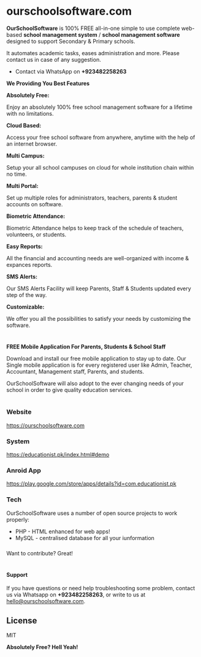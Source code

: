 # ourschoolsoftware.com

**OurSchoolSoftware** is 100% FREE all-in-one simple to use complete web-based **school management system** / **school management software**  designed to support Secondary & Primary schools.

It automates academic tasks, eases administration and more. Please contact us in case of 
any suggestion.

  - Contact via WhatsApp on **+923482258263**
  

 **We Providing You Best Features**


 **Absolutely Free:** 

Enjoy an absolutely 100% free school management software for a lifetime with no limitations.

**Cloud Based:**

Access your free school software from anywhere, anytime with the help of an internet browser.

**Multi Campus:**

Setup your all school campuses on cloud for whole institution chain within no time.

**Multi Portal:**

Set up multiple roles for administrators, teachers, parents & student accounts on software.

**Biometric Attendance:**

Biometric Attendance helps to keep track of the schedule of teachers, volunteers, or students.

**Easy Reports:**

All the financial and accounting needs are well-organized with income & expances reports.

**SMS Alerts:**

Our SMS Alerts Facility will keep Parents, Staff & Students updated every step of the way.

**Customizable:**

We offer you all the possibilities to satisfy your needs by customizing the software.
  
  #
  
**FREE Mobile Application For Parents, Students & School Staff**

Download and install our free mobile application to stay up to date. Our Single mobile application is for every registered user like Admin, Teacher, Accountant, Management staff, Parents, and students.
  
  OurSchoolSoftware will also adopt to the ever changing needs of your school in order to give quality education services.
  
#

### Website
https://ourschoolsoftware.com
### System
https://educationist.pk/index.html#demo
### Anroid App
https://play.google.com/store/apps/details?id=com.educationist.pk

### Tech

OurSchoolSoftware uses a number of open source projects to work properly:

* PHP - HTML enhanced for web apps!
* MySQL - centralised database for all your iunformation

###
###


###
###


Want to contribute? Great!
#
#

#### Support

If you have questions or need help troubleshooting some problem, contact us 
via Whatsapp on **+923482258263**, or write to us 
at [hello@ourschoolsoftware.com](mailto:hello@ourschoolsoftware.com).


License
----

MIT


**Absolutely Free? Hell Yeah!**
